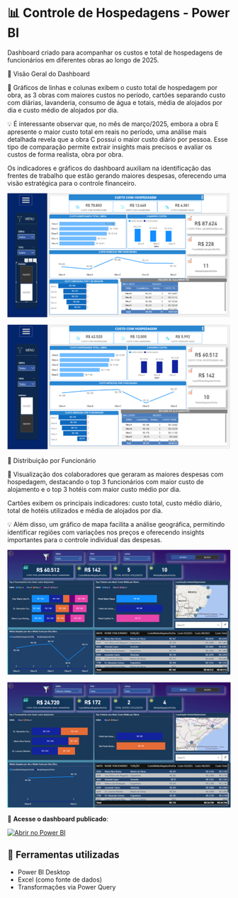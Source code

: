# 📊 Controle de Hospedagens - Power BI

Dashboard criado para acompanhar os custos e total de hospedagens de funcionários em diferentes obras ao longo de 2025.


🧩 Visão Geral do Dashboard

📝 Gráficos de linhas e colunas exibem o custo total de hospedagem por obra, as 3 obras com maiores custos no período, cartões separando custo com diárias, lavanderia, consumo de água e totais, média de alojados por dia e custo médio de alojados por dia.

💡 É interessante observar que, no mês de março/2025, embora a obra E apresente o maior custo total em reais no período, uma análise mais detalhada revela que a obra C possui o maior custo diário por pessoa. Esse tipo de comparação permite extrair insights mais precisos e avaliar os custos de forma realista, obra por obra.

Os indicadores e gráficos do dashboard auxiliam na identificação das frentes de trabalho que estão gerando maiores despesas, oferecendo uma visão estratégica para o controle financeiro.

![Dashboard de Hospedagem](DashboardcontroledehotelariaHipo1.png)



![Dashboard de Hospedagem](DashboardcontroledehotelariaHipo2.png)



🧩 Distribuição por Funcionário


📝 Visualização dos colaboradores que geraram as maiores despesas com hospedagem, destacando o top 3 funcionários com maior custo de alojamento e o top 3 hotéis com maior custo médio por dia.

Cartões exibem os principais indicadores: custo total, custo médio diário, total de hotéis utilizados e média de alojados por dia.

💡 Além disso, um gráfico de mapa facilita a análise geográfica, permitindo identificar regiões com variações nos preços e oferecendo insights importantes para o controle individual das despesas.


![Dashboard de Hospedagem](DashboardcontroledehotelariaHipo3.png)



![Dashboard de Hospedagem](DashboardcontroledehotelariaHipo4.png)


🚀 **Acesse o dashboard publicado**:  

[![Abrir no Power BI](https://img.shields.io/badge/Abrir%20no%20Power%20BI-%2300AC47?logo=powerbi&logoColor=white)](https://app.powerbi.com/view?r=[XXXXXX](https://app.powerbi.com/view?r=eyJrIjoiMWNkZjIyNjgtOTNlNS00ZmI1LWJmZjItNDc2Yjc4ODRmYjVkIiwidCI6ImQ1ZTYxZGFhLTZjOGUtNDUzMy1hZmUzLWRhYWE4MjBiY2Y1NSJ9))


## 🔧 Ferramentas utilizadas

- Power BI Desktop
- Excel (como fonte de dados)
- Transformações via Power Query
